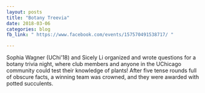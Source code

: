 ```yaml
---
layout: posts
title: "Botany Treevia"
date: 2018-03-06
categories: blog
fb_link: " https://www.facebook.com/events/157570491538717/ "

---
```


Sophia Wagner (UChi’18) and Sicely Li organized and wrote questions for a botany trivia night, where club members and anyone in the UChicago community could test their knowledge of plants! After five tense rounds full of obscure facts, a winning team was crowned, and they were awarded with potted succulents. 

